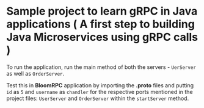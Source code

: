 # Sample project to learn gRPC in Java applications ( A first step to building Java Microservices using gRPC calls )

To run the application, run the main method of both the servers - `UerServer` as well as `OrderServer`.

Test this in **BloomRPC** application by importing the **.proto** files and putting `id` as `5` and `username` as `chandler` for the respective ports mentioned in the project files: `UserServer` and `OrderServer` within the `startServer` method.
